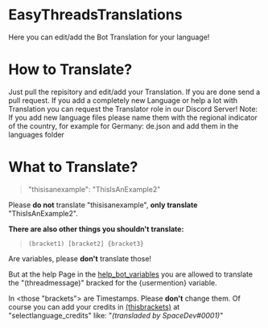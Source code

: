 # EasyThreadsTranslations
Here you can edit/add the Bot Translation for your language!


# How to Translate?
Just pull the repisitory and edit/add your Translation. If you are done send a pull request. If you add a completely new Language or help a lot with Translation you can request the Translator role in our Discord Server! Note: If you add new language files please name them with the regional indicator of the country, for example for Germany: de.json and add them in the languages folder

# What to Translate?
> "thisisanexample": "ThisIsAnExample2"

Please **do not** translate "thisisanexample", **only translate** "ThisIsAnExample2".

**There are also other things you shouldn't translate:**
> `(bracket1) [bracket2] {bracket3}` 

Are variables, please **don't** translate those! 

But at the help Page in the <u>help_bot_variables</u> you are allowed to translate the "(threadmessage)" bracked for the {usermention} variable. 

In <those "brackets"> are Timestamps. Please **don't** change them. Of course you can add your credits in <u>(thisbrackets)</u> at "selectlanguage_credits" like: "*(transladed by SpaceDev#0001)*"
